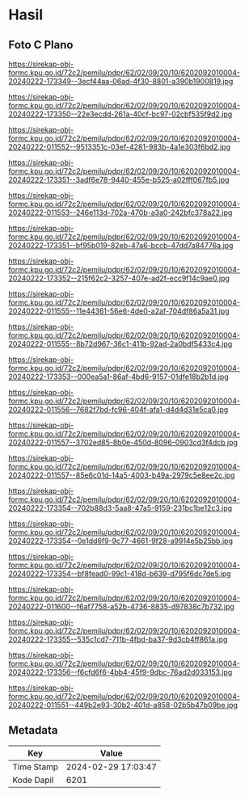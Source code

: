 # Hasil

## Foto C Plano

https://sirekap-obj-formc.kpu.go.id/72c2/pemilu/pdpr/62/02/09/20/10/6202092010004-20240222-173349--3ecf44aa-06ad-4f30-8801-a390b1900819.jpg

https://sirekap-obj-formc.kpu.go.id/72c2/pemilu/pdpr/62/02/09/20/10/6202092010004-20240222-173350--22e3ecdd-261a-40cf-bc97-02cbf535f9d2.jpg

https://sirekap-obj-formc.kpu.go.id/72c2/pemilu/pdpr/62/02/09/20/10/6202092010004-20240222-011552--9513351c-03ef-4281-983b-4a1e303f6bd2.jpg

https://sirekap-obj-formc.kpu.go.id/72c2/pemilu/pdpr/62/02/09/20/10/6202092010004-20240222-173351--3adf6e78-9440-455e-b525-a02fff067fb5.jpg

https://sirekap-obj-formc.kpu.go.id/72c2/pemilu/pdpr/62/02/09/20/10/6202092010004-20240222-011553--246e113d-702a-470b-a3a0-242bfc378a22.jpg

https://sirekap-obj-formc.kpu.go.id/72c2/pemilu/pdpr/62/02/09/20/10/6202092010004-20240222-173351--bf95b019-82eb-47a6-bccb-47dd7a84776a.jpg

https://sirekap-obj-formc.kpu.go.id/72c2/pemilu/pdpr/62/02/09/20/10/6202092010004-20240222-173352--215f62c2-3257-407e-ad2f-ecc9f14c9ae0.jpg

https://sirekap-obj-formc.kpu.go.id/72c2/pemilu/pdpr/62/02/09/20/10/6202092010004-20240222-011555--11e44361-56e6-4de0-a2af-704df86a5a31.jpg

https://sirekap-obj-formc.kpu.go.id/72c2/pemilu/pdpr/62/02/09/20/10/6202092010004-20240222-011555--8b72d967-36c1-411b-92ad-2a0bdf5433c4.jpg

https://sirekap-obj-formc.kpu.go.id/72c2/pemilu/pdpr/62/02/09/20/10/6202092010004-20240222-173353--000ea5a1-86af-4bd6-9157-01dfe18b2b1d.jpg

https://sirekap-obj-formc.kpu.go.id/72c2/pemilu/pdpr/62/02/09/20/10/6202092010004-20240222-011556--7682f7bd-fc96-404f-afa1-d4d4d31e5ca0.jpg

https://sirekap-obj-formc.kpu.go.id/72c2/pemilu/pdpr/62/02/09/20/10/6202092010004-20240222-011557--3702ed85-8b0e-450d-8096-0903cd3f4dcb.jpg

https://sirekap-obj-formc.kpu.go.id/72c2/pemilu/pdpr/62/02/09/20/10/6202092010004-20240222-011557--85e6c01d-14a5-4003-b49a-2979c5e8ee2c.jpg

https://sirekap-obj-formc.kpu.go.id/72c2/pemilu/pdpr/62/02/09/20/10/6202092010004-20240222-173354--702b88d3-5aa8-47a5-9159-231bc1be12c3.jpg

https://sirekap-obj-formc.kpu.go.id/72c2/pemilu/pdpr/62/02/09/20/10/6202092010004-20240222-173354--0e1dd6f9-9c77-4661-9f28-a9914e5b25bb.jpg

https://sirekap-obj-formc.kpu.go.id/72c2/pemilu/pdpr/62/02/09/20/10/6202092010004-20240222-173354--bf8fead0-99c1-418d-b639-d795f6dc7de5.jpg

https://sirekap-obj-formc.kpu.go.id/72c2/pemilu/pdpr/62/02/09/20/10/6202092010004-20240222-011600--f6af7758-a52b-4736-8835-d97838c7b732.jpg

https://sirekap-obj-formc.kpu.go.id/72c2/pemilu/pdpr/62/02/09/20/10/6202092010004-20240222-173355--535c1cd7-711b-4fbd-ba37-9d3cb4ff861a.jpg

https://sirekap-obj-formc.kpu.go.id/72c2/pemilu/pdpr/62/02/09/20/10/6202092010004-20240222-173356--f6cfd6f6-4bb4-45f9-9dbc-76ad2d033153.jpg

https://sirekap-obj-formc.kpu.go.id/72c2/pemilu/pdpr/62/02/09/20/10/6202092010004-20240222-011551--449b2e93-30b2-401d-a858-02b5b47b09be.jpg


## Metadata

| Key        | Value               |
| ---------- | ------------------- |
| Time Stamp | 2024-02-29 17:03:47 |
| Kode Dapil | 6201                |



